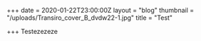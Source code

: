 +++
date = 2020-01-22T23:00:00Z
layout = "blog"
thumbnail = "/uploads/Transiro_cover_B_dvdw22-1.jpg"
title = "Test"

+++
Testezezeze